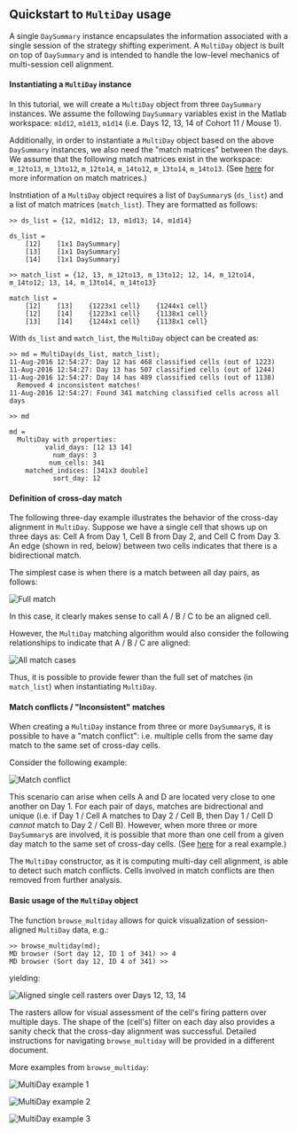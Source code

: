 ## Quickstart to `MultiDay` usage

A single `DaySummary` instance encapsulates the information associated with a single session of the strategy shifting experiment. A `MultiDay` object is built on top of `DaySummary` and is intended to handle the low-level mechanics of multi-session cell alignment.

#### Instantiating a `MultiDay` instance

In this tutorial, we will create a `MultiDay` object from three `DaySummary` instances. We assume the following `DaySummary` variables exist in the Matlab workspace: `m1d12`, `m1d13`, `m1d14` (i.e. Days 12, 13, 14 of Cohort 11 / Mouse 1).

Additionally, in order to instantiate a `MultiDay` object based on the above `DaySummary` instances, we also need the "match matrices" between the days. We assume that the following match matrices exist in the workspace: `m_12to13`, `m_13to12`, `m_12to14`, `m_14to12`, `m_13to14`, `m_14to13`. (See [here](alignment.md) for more information on match matrices.)

Instntiation of a `MultiDay` object requires a list of `DaySummary`s (`ds_list`) and a list of match matrices (`match_list`). They are formatted as follows:
```
>> ds_list = {12, m1d12; 13, m1d13; 14, m1d14}

ds_list = 
    [12]    [1x1 DaySummary]
    [13]    [1x1 DaySummary]
    [14]    [1x1 DaySummary]

>> match_list = {12, 13, m_12to13, m_13to12; 12, 14, m_12to14, m_14to12; 13, 14, m_13to14, m_14to13}

match_list = 
    [12]    [13]    {1223x1 cell}    {1244x1 cell}
    [12]    [14]    {1223x1 cell}    {1138x1 cell}
    [13]    [14]    {1244x1 cell}    {1138x1 cell}
```

With `ds_list` and `match_list`, the `MultiDay` object can be created as:
```
>> md = MultiDay(ds_list, match_list);
11-Aug-2016 12:54:27: Day 12 has 468 classified cells (out of 1223)
11-Aug-2016 12:54:27: Day 13 has 507 classified cells (out of 1244)
11-Aug-2016 12:54:27: Day 14 has 489 classified cells (out of 1138)
  Removed 4 inconsistent matches!
11-Aug-2016 12:54:27: Found 341 matching classified cells across all days

>> md

md = 
  MultiDay with properties:
         valid_days: [12 13 14]
           num_days: 3
          num_cells: 341
    matched_indices: [341x3 double]
           sort_day: 12
```

#### Definition of cross-day match

The following three-day example illustrates the behavior of the cross-day alignment in `MultiDay`. Suppose we have a single cell that shows up on three days as: Cell A from Day 1, Cell B from Day 2, and Cell C from Day 3. An edge (shown in red, below) between two cells indicates that there is a bidirectional match.

The simplest case is when there is a match between all day pairs, as follows:

![Full match](md_simple-case.png)

In this case, it clearly makes sense to call A / B / C to be an aligned cell.

However, the `MultiDay` matching algorithm would also consider the following relationships to indicate that A / B / C are aligned: 

![All match cases](md_all-cases.png)

Thus, it is possible to provide fewer than the full set of matches (in `match_list`) when instantiating `MultiDay`.

#### Match conflicts / "Inconsistent" matches

When creating a `MultiDay` instance from three or more `DaySummary`s, it is possible to have a "match conflict": i.e. multiple cells from the same day match to the same set of cross-day cells.

Consider the following example:

![Match conflict](md_match-conflict.PNG)

This scenario can arise when cells A and D are located very close to one another on Day 1. For each pair of days, matches are bidrectional and unique (i.e. if Day 1 / Cell A matches to Day 2 / Cell B, then Day 1 / Cell D _cannot_ match to Day 2 / Cell B). However, when more three or more `DaySummary`s are involved, it is possible that more than one cell from a given day match to the same set of cross-day cells. (See [here](https://github.com/schnitzer-lab/analysis/pull/142) for a real example.)

The `MultiDay` constructor, as it is computing multi-day cell alignment, is able to detect such match conflicts. Cells involved in match conflicts are then removed from further analysis.

#### Basic usage of the `MultiDay` object

The function `browse_multiday` allows for quick visualization of session-aligned `MultiDay` data, e.g.:
```
>> browse_multiday(md);
MD browser (Sort day 12, ID 1 of 341) >> 4
MD browser (Sort day 12, ID 4 of 341) >> 
```
yielding:

![Aligned single cell rasters over Days 12, 13, 14](md_12-13-14-raster.png)

The rasters allow for visual assessment of the cell's firing pattern over multiple days. The shape of the (cell's) filter on each day also provides a sanity check that the cross-day alignment was successful. Detailed instructions for navigating `browse_multiday` will be provided in a different document.

More examples from `browse_multiday`:

![MultiDay example 1](md_example1.png)

![MultiDay example 2](md_example2.png)

![MultiDay example 3](md_example3.png)
